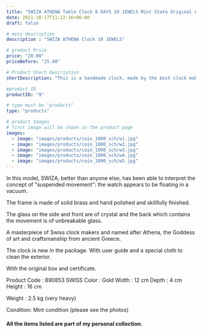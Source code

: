 ```yaml
---
title: "SWIZA ATHENA Table Clock 8 DAYS 19 JEWELS Mint State Original Certificate & Box"
date: 2021-10-17T11:22:16+06:00
draft: false

# meta description
description : "SWIZA ATHENA Clock 19 JEWELS"

# product Price
price: "20.00"
priceBefore: "25.00"

# Product Short Description
shortDescription: "This is a handmade clock, made by the best clock makers of Swiss clocks. It has a 8-day movement which is made of 19 jewels and the radars of the mechanism are made of gold leaf."

#product ID
productID: "9"

# type must be "products"
type: "products"

# product Images
# first image will be shown in the product page
images:
  - image: "images/products/coin_1000_sch/w1.jpg"
  - image: "images/products/coin_1000_sch/w2.jpg"
  - image: "images/products/coin_1000_sch/w3.jpg"
  - image: "images/products/coin_1000_sch/w4.jpg"
  - image: "images/products/coin_1000_sch/w5.jpg"
---
```


In this model, SWIZA, better than anyone else, has been able to interpret the concept of "suspended movement": the watch appears to be floating in a vacuum.

The frame is made of solid brass and hand polished and skillfully finished.

The glass on the side and front are of crystal and the back which contains the movement is of unbreakable glass.

A masterpiece of Swiss clock makers and named after Athena, the Goddess of art and craftsmanship from ancient Greece.

The clock is new in the package. With user guide and a special cloth to clean the exterior.

With the original box and certificate.

Product Code : 890853 SWISS
Color : Gold
Width : 12 cm
Depth : 4 cm
Height : 16 cm

Weight : 2.5 kg (very heavy)

Condition:  Mint condition (please see the photos)  

#### All the items listed are part of my personal collection.
